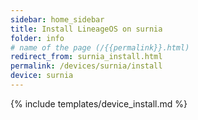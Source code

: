 ```yaml
---
sidebar: home_sidebar
title: Install LineageOS on surnia
folder: info
# name of the page (/{{permalink}}.html)
redirect_from: surnia_install.html
permalink: /devices/surnia/install
device: surnia
---
```

{% include templates/device_install.md %}
